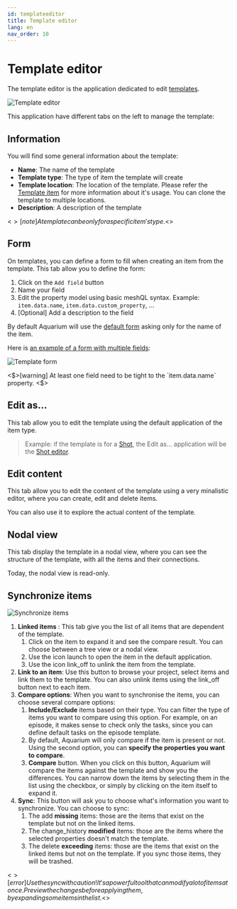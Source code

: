 ```yaml
---
id: templateeditor
title: Template editor
lang: en
nav_order: 10
---
```


# Template editor

The template editor is the application dedicated to edit [templates](../items/template.md).

![Template editor](../../_medias/templateeditor.png)

This application have different tabs on the left to manage the template:

## Information

You will find some general information about the template:

- **Name**: The name of the template
- **Template type**: The type of item the template will create
- **Template location**: The location of the template. Please refer the [Template item](../items/template.md#usage) for more information about it's usage. You can clone the template to multiple locations.
- **Description**: A description of the template

<$>[note]
A template can be only for a specific item's type.
<$>

## Form

On templates, you can define a form to fill when creating an item from the template. This tab allow you to define the form:

1. Click on the `Add field` button
2. Name your field
3. Edit the property model using basic meshQL syntax. Example: `item.data.name`, `item.data.custom_property`, ...
4. [Optional] Add a description to the field

By default Aquarium will use the [default form](./addmenu.md#form-creation) asking only for the name of the item.

Here is [an example of a form with multiple fields](../items/template.md):

![Template form](../../_medias/template-form.png)

<$>[warning]
At least one field need to be tight to the `item.data.name` property.
<$>

## Edit as...

This tab allow you to edit the template using the default application of the item type.

> Example: if the template is for a [Shot](../items/shot.md), the Edit as... application will be the [Shot editor](../applications/shoteditor.md).

## Edit content

This tab allow you to edit the content of the template using a very minalistic editor, where you can create, edit and delete items.

You can also use it to explore the actual content of the template.

## Nodal view

This tab display the template in a nodal view, where you can see the structure of the template, with all the items and their connections.

Today, the nodal view is read-only.

## Synchronize items

![Synchronize items](../../_medias/templateeditor-sync.png)

1. **Linked items** : This tab give you the list of all items that are dependent of the template.
   1. Click on the item to expand it and see the compare result. You can choose between a tree view or a nodal view.
   2. Use the icon <span class="aq-icon">launch</span> to open the item in the default application.
   3. Use the icon <span class="aq-icon">link_off</span> to unlink the item from the template.
2. **Link to an item**: Use this button to browse your project, select items and link them to the template. You can also unlink items using the <span class="aq-icon">link_off</span> button next to each item.
3. **Compare options**: When you want to synchronise the items, you can choose several compare options:
   1. **Include/Exclude** items based on their type. You can filter the type of items you want to compare using this option. For example, on an episode, it makes sense to check only the tasks, since you can define default tasks on the episode template.
   2. By default, Aquarium will only compare if the item is present or not. Using the second option, you can **specify the properties you want to compare**.
   3. **Compare** button. When you click on this button, Aquarium will compare the items against the template and show you the differences. You can narrow down the items by selecting them in the list using the checkbox, or simply by clicking on the item itself to expand it.
4. **Sync**: This button will ask you to choose what's information you want to synchronize. You can choose to sync:
   1. The <span class="aq-icon">add</span> **missing** items: those are the items that exist on the template but not on the linked items.
   2. The <span class="aq-icon outline">change_history</span> **modified** items: those are the items where the selected properties doesn't match the template.
   3. The <span class="aq-icon">delete</span> **exceeding** items: those are the items that exist on the linked items but not on the template. If you sync those items, they will be trashed.

<$>[error]
Use the sync with caution ! It's a powerful tool that can modify a lot of items at once. Preview the changes before applying them, by expanding some items in the list.
<$>